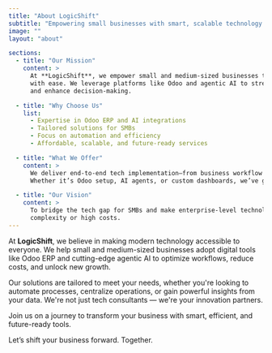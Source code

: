 ```yaml
---
title: "About LogicShift"
subtitle: "Empowering small businesses with smart, scalable technology and AI solutions."
image: ""
layout: "about"

sections:
  - title: "Our Mission"
    content: >
      At **LogicShift**, we empower small and medium-sized businesses to adopt modern technology and AI
      with ease. We leverage platforms like Odoo and agentic AI to streamline operations, reduce costs,
      and enhance decision-making.

  - title: "Why Choose Us"
    list:
      - Expertise in Odoo ERP and AI integrations
      - Tailored solutions for SMBs
      - Focus on automation and efficiency
      - Affordable, scalable, and future-ready services

  - title: "What We Offer"
    content: >
      We deliver end-to-end tech implementation—from business workflow analysis to automation and deployment.
      Whether it’s Odoo setup, AI agents, or custom dashboards, we’ve got you covered.

  - title: "Our Vision"
    content: >
      To bridge the tech gap for SMBs and make enterprise-level technology accessible to everyone—without
      complexity or high costs.
---
```


At **LogicShift**, we believe in making modern technology accessible to everyone. We help small and medium-sized businesses adopt digital tools like Odoo ERP and cutting-edge agentic AI to optimize workflows, reduce costs, and unlock new growth.

Our solutions are tailored to meet your needs, whether you're looking to automate processes, centralize operations, or gain powerful insights from your data. We're not just tech consultants — we're your innovation partners.

Join us on a journey to transform your business with smart, efficient, and future-ready tools.

Let’s shift your business forward. Together.